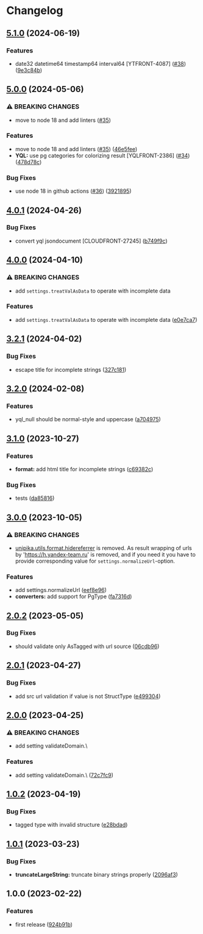 # Changelog

## [5.1.0](https://github.com/gravity-ui/unipika/compare/v5.0.0...v5.1.0) (2024-06-19)


### Features

* date32 datetime64 timestamp64 interval64 [YTFRONT-4087] ([#38](https://github.com/gravity-ui/unipika/issues/38)) ([9e3c84b](https://github.com/gravity-ui/unipika/commit/9e3c84b075e1231089a6106601990ae9e1d0915d))

## [5.0.0](https://github.com/gravity-ui/unipika/compare/v4.0.1...v5.0.0) (2024-05-06)


### ⚠ BREAKING CHANGES

* move to node 18 and add linters ([#35](https://github.com/gravity-ui/unipika/issues/35))

### Features

* move to node 18 and add linters ([#35](https://github.com/gravity-ui/unipika/issues/35)) ([46e5fee](https://github.com/gravity-ui/unipika/commit/46e5fee52ccbf0add26a8826ff43f3b554edfe15))
* **YQL:** use pg categories for colorizing result [YQLFRONT-2386] ([#34](https://github.com/gravity-ui/unipika/issues/34)) ([478d78c](https://github.com/gravity-ui/unipika/commit/478d78c4f5e6db56ff10c3431c516b537971c649))


### Bug Fixes

* use node 18 in github actions ([#36](https://github.com/gravity-ui/unipika/issues/36)) ([3921895](https://github.com/gravity-ui/unipika/commit/3921895844d6ba13af0c88dc8234da2dbffeddac))

## [4.0.1](https://github.com/gravity-ui/unipika/compare/v4.0.0...v4.0.1) (2024-04-26)


### Bug Fixes

* convert yql jsondocument [CLOUDFRONT-27245] ([b749f9c](https://github.com/gravity-ui/unipika/commit/b749f9cada880ee92c2cda0967eb75a7a8d4ab06))

## [4.0.0](https://github.com/gravity-ui/unipika/compare/v3.2.1...v4.0.0) (2024-04-10)


### ⚠ BREAKING CHANGES

* add `settings.treatValAsData` to operate with incomplete data

### Features

* add `settings.treatValAsData` to operate with incomplete data ([e0e7ca7](https://github.com/gravity-ui/unipika/commit/e0e7ca70d7f6797df69642232ae41c00b0f68966))

## [3.2.1](https://github.com/gravity-ui/unipika/compare/v3.2.0...v3.2.1) (2024-04-02)


### Bug Fixes

* escape title for incomplete strings ([327c181](https://github.com/gravity-ui/unipika/commit/327c181b7577f48c41b61c20b3a8b3b159d936db))

## [3.2.0](https://github.com/gravity-ui/unipika/compare/v3.1.0...v3.2.0) (2024-02-08)


### Features

* yql_null should be normal-style and  uppercase ([a704975](https://github.com/gravity-ui/unipika/commit/a704975a33efa71a2ca6320bf7e27a78eeb7187d))

## [3.1.0](https://github.com/gravity-ui/unipika/compare/v3.0.0...v3.1.0) (2023-10-27)


### Features

* **format:** add html title for incomplete strings ([c69382c](https://github.com/gravity-ui/unipika/commit/c69382c4ecb2f6d42417e758064dc826a85faded))


### Bug Fixes

* tests ([da85816](https://github.com/gravity-ui/unipika/commit/da85816869602746f09a2a3e33ed9ef9570a376c))

## [3.0.0](https://github.com/gravity-ui/unipika/compare/v2.0.2...v3.0.0) (2023-10-05)


### ⚠ BREAKING CHANGES

- [unipika.utils.format.hidereferrer](https://github.com/gravity-ui/unipika/blob/a35528d190e6b8e2a57bfba97d482083fc0c1647/lib/utils/format.js#L92-L94) is removed. As result wrapping of urls by 'https://h.yandex-team.ru' is removed, and if you need it you have to provide corresponding value for `settings.normalizeUrl`-option.

### Features

* add settings.normalizeUrl ([eef8e96](https://github.com/gravity-ui/unipika/commit/eef8e9667fd077d2f63e1572368162991fa9b9b4))
* **converters:** add support for PgType ([fa7316d](https://github.com/gravity-ui/unipika/commit/fa7316d365be939f834f77088d9c67f4f58cac02))

## [2.0.2](https://github.com/gravity-ui/unipika/compare/v2.0.1...v2.0.2) (2023-05-05)


### Bug Fixes

* should validate only AsTagged with url source ([06cdb96](https://github.com/gravity-ui/unipika/commit/06cdb9642b795d912537441aeccd721f8df94d1f))

## [2.0.1](https://github.com/gravity-ui/unipika/compare/v2.0.0...v2.0.1) (2023-04-27)


### Bug Fixes

* add src url validation if value is not StructType ([e499304](https://github.com/gravity-ui/unipika/commit/e49930442c800729cc13c09e8bf68d77a4d7a859))

## [2.0.0](https://github.com/gravity-ui/unipika/compare/v1.0.2...v2.0.0) (2023-04-25)


### ⚠ BREAKING CHANGES

* add setting validateDomain.\

### Features

* add setting validateDomain.\ ([72c7fc9](https://github.com/gravity-ui/unipika/commit/72c7fc98ce2dcf890cc49f4b7bf5d45cd70eb494))

## [1.0.2](https://github.com/gravity-ui/unipika/compare/v1.0.1...v1.0.2) (2023-04-19)


### Bug Fixes

* tagged type with invalid structure ([e28bdad](https://github.com/gravity-ui/unipika/commit/e28bdad6e5c50689c993d45eeaa914dda61f6d6c))

## [1.0.1](https://github.com/gravity-ui/unipika/compare/v1.0.0...v1.0.1) (2023-03-23)


### Bug Fixes

* **truncateLargeString:** truncate binary strings properly ([2096af3](https://github.com/gravity-ui/unipika/commit/2096af3eaeab5c8e3dc1f50bc1db8f26b45dce45))

## 1.0.0 (2023-02-22)


### Features

* first release ([924b91b](https://github.com/gravity-ui/unipika/commit/924b91b32986ed9f0142e384f02632d3cc6b496e))
